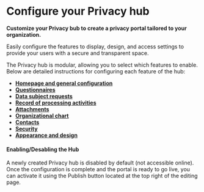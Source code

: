 # Configure your Privacy hub

**Customize your Privacy bub to create a privacy portal tailored to your organization.**&#x20;

Easily configure the features to display, design, and access settings to provide your users with a secure and transparent space.

The Privacy hub is modular, allowing you to select which features to enable. Below are detailed instructions for configuring each feature of the hub:

* [**Homepage and general configuration**](home.md)
* [**Questionnaires**](questionnaires.md)
* [**Data subject requests**](data-subject-requests.md)
* [**Record of processing activities**](record-of-processing-activities.md)
* [**Attachments**](attachments.md)
* [**Organizational chart**](org-chart.md)
* [**Contacts**](contacts.md)
* [**Security**](security.md)
* [**Appearance and design**](design.md)

#### Enabling/Desabling the Hub

A newly created Privacy hub is disabled by default (not accessible online). Once the configuration is complete and the portal is ready to go live, you can activate it using the Publish button located at the top right of the editing page.
